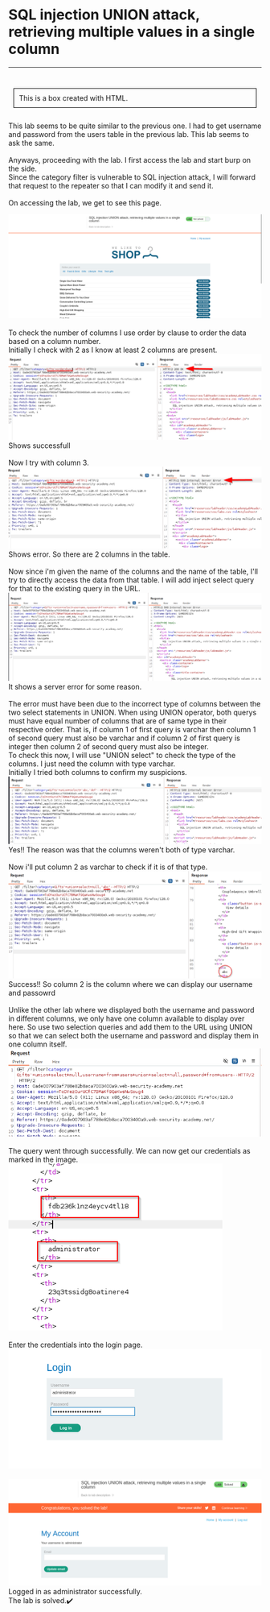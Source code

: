 # SQL injection UNION attack, retrieving multiple values in a single column
<hr><br>

<div style="border: 1px solid black; padding: 10px; margin: 10px;">
This is a box created with HTML.
</div>
<br>
This lab seems to be quite similar to the previous one. I had to get username and password from the users table in the previous lab. This lab seems to ask the same.<br><br>
Anyways, proceeding with the lab. I first access the lab and start burp on the side.<br>
Since the category filter is vulnerable to SQL injection attack, I will forward that request to the repeater so that I can modify it and send it.<br><br>
On accessing the lab, we get to see this page.<br>

![alt text](<images/SQL injection UNION attack, retrieving multiple values in a single column_1.png>)
<br><br>
To check the number of columns I use order by clause to order the data based on a column number.<br>
Initially I check with 2 as I know at least 2 columns are present.
![alt text](<images/SQL injection UNION attack, retrieving multiple values in a single column_2.png>)
<br>Shows successfull<br><br>
Now I try with column 3.
![alt text](<images/SQL injection UNION attack, retrieving multiple values in a single column_3.png>)
<br>Shows error. So there are 2 columns in the table.<br><br>
Now since i'm given the name of the columns and the name of the table, I'll try to directly access the data from that table. I will add inject select query for that to the existing query in the URL.
![alt text](<images/SQL injection UNION attack, retrieving multiple values in a single column_4.png>)
<br>It shows a server error for some reason.<br><br>
The error must have been due to the incorrect type of columns between the two select statements in UNION. When using UNION operator, both querys must have equal number of columns that are of same type in their respective order. That is, if column 1 of first query is varchar then column 1 of second query must also be varchar and if column 2 of first query is integer then column 2 of second query must also be integer.<br>
To check this now, I will use "UNION select" to check the type of the columns. I just need the column with type varchar.<br>
Initially I tried both columns to confirm my suspicions.<br>
![alt text](<images/SQL injection UNION attack, retrieving multiple values in a single column_5.png>)
<br>Yes!! The reason was that the columns weren't both of type varchar.<br><br>
Now i'll put column 2 as varchar to check if it is of that type.<br>
![alt text](<images/SQL injection UNION attack, retrieving multiple values in a single column_6.png>)
<br>Success!! So column 2 is the column where we can display our username and passowrd<br><br>
Unlike the other lab where we displayed both the username and password in different columns, we only have one column available to display over here. So use two selection queries and add them to the URL using UNION so that we can select both the username and password and display them in one column itself.<br>
![alt text](<images/SQL injection UNION attack, retrieving multiple values in a single column_7.png>)
<br><br>
The query went through successfully. We can now get our credentials as marked in the image.
![alt text](<images/SQL injection UNION attack, retrieving multiple values in a single column_8.png>)
<br><br>
Enter the credentials into the login page.
![alt text](<images/SQL injection UNION attack, retrieving multiple values in a single column_9.png>)
<br><br>
![alt text](<images/SQL injection UNION attack, retrieving multiple values in a single column_10.png>)<br>
Logged in as administrator successfully.<br>
The lab is solved.✔️